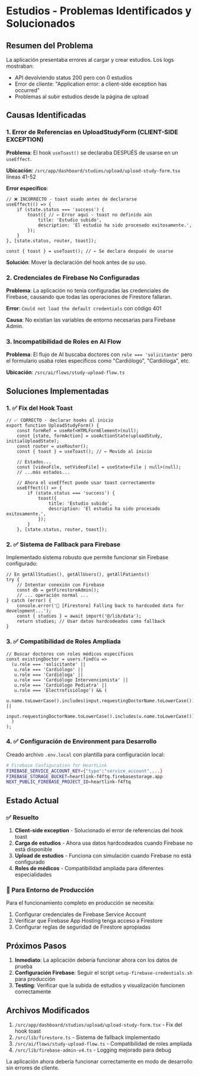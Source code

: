 # Estudios - Problemas Identificados y Solucionados

## Resumen del Problema

La aplicación presentaba errores al cargar y crear estudios. Los logs mostraban:
- API devolviendo status 200 pero con 0 estudios
- Error de cliente: "Application error: a client-side exception has occurred"
- Problemas al subir estudios desde la página de upload

## Causas Identificadas

### 1. Error de Referencias en UploadStudyForm (CLIENT-SIDE EXCEPTION)
**Problema**: El hook `useToast()` se declaraba DESPUÉS de usarse en un `useEffect`.

**Ubicación**: `/src/app/dashboard/studies/upload/upload-study-form.tsx` líneas 41-52

**Error específico**:
```tsx
// ❌ INCORRECTO - toast usado antes de declararse
useEffect(() => {
    if (state.status === 'success') {
        toast({ // ← Error aquí - toast no definido aún
            title: 'Estudio subido',
            description: 'El estudio ha sido procesado exitosamente.',
        });
    }
}, [state.status, router, toast]);

const { toast } = useToast(); // ← Se declara después de usarse
```

**Solución**: Mover la declaración del hook antes de su uso.

### 2. Credenciales de Firebase No Configuradas
**Problema**: La aplicación no tenía configuradas las credenciales de Firebase, causando que todas las operaciones de Firestore fallaran.

**Error**: `Could not load the default credentials` con código 401

**Causa**: No existían las variables de entorno necesarias para Firebase Admin.

### 3. Incompatibilidad de Roles en AI Flow
**Problema**: El flujo de AI buscaba doctores con `role === 'solicitante'` pero el formulario usaba roles específicos como "Cardiólogo", "Cardióloga", etc.

**Ubicación**: `/src/ai/flows/study-upload-flow.ts`

## Soluciones Implementadas

### 1. ✅ Fix del Hook Toast
```tsx
// ✅ CORRECTO - declarar hooks al inicio
export function UploadStudyForm() {
    const formRef = useRef<HTMLFormElement>(null);
    const [state, formAction] = useActionState(uploadStudy, initialUploadState);
    const router = useRouter();
    const { toast } = useToast(); // ← Movido al inicio
    
    // Estados...
    const [videoFile, setVideoFile] = useState<File | null>(null);
    // ...más estados...

    // Ahora el useEffect puede usar toast correctamente
    useEffect(() => {
        if (state.status === 'success') {
            toast({
                title: 'Estudio subido',
                description: 'El estudio ha sido procesado exitosamente.',
            });
        }
    }, [state.status, router, toast]);
```

### 2. ✅ Sistema de Fallback para Firebase
Implementado sistema robusto que permite funcionar sin Firebase configurado:

```tsx
// En getAllStudies(), getAllUsers(), getAllPatients()
try {
    // Intentar conexión con Firebase
    const db = getFirestoreAdmin();
    // ... operación normal ...
} catch (error) {
    console.error('🔄 [Firestore] Falling back to hardcoded data for development...');
    const { studies } = await import('@/lib/data');
    return studies; // Usar datos hardcodeados como fallback
}
```

### 3. ✅ Compatibilidad de Roles Ampliada
```tsx
// Buscar doctores con roles médicos específicos
const existingDoctor = users.find(u => 
  (u.role === 'solicitante' || 
   u.role === 'Cardiólogo' || 
   u.role === 'Cardióloga' || 
   u.role === 'Cardiólogo Intervencionista' ||
   u.role === 'Cardiólogo Pediatra' ||
   u.role === 'Electrofisiólogo') && (
    u.name.toLowerCase().includes(input.requestingDoctorName.toLowerCase()) ||
    input.requestingDoctorName.toLowerCase().includes(u.name.toLowerCase())
  )
);
```

### 4. ✅ Configuración de Environment para Desarrollo
Creado archivo `.env.local` con plantilla para configuración local:

```bash
# Firebase Configuration for HeartLink
FIREBASE_SERVICE_ACCOUNT_KEY={"type":"service_account",...}
FIREBASE_STORAGE_BUCKET=heartlink-f4ftq.firebasestorage.app
NEXT_PUBLIC_FIREBASE_PROJECT_ID=heartlink-f4ftq
```

## Estado Actual

### ✅ Resuelto
1. **Client-side exception** - Solucionado el error de referencias del hook toast
2. **Carga de estudios** - Ahora usa datos hardcodeados cuando Firebase no está disponible
3. **Upload de estudios** - Funciona con simulación cuando Firebase no está configurado
4. **Roles de médicos** - Compatibilidad ampliada para diferentes especialidades

### 🔧 Para Entorno de Producción
Para el funcionamiento completo en producción se necesita:
1. Configurar credenciales de Firebase Service Account
2. Verificar que Firebase App Hosting tenga acceso a Firestore
3. Configurar reglas de seguridad de Firestore apropiadas

## Próximos Pasos

1. **Inmediato**: La aplicación debería funcionar ahora con los datos de prueba
2. **Configuración Firebase**: Seguir el script `setup-firebase-credentials.sh` para producción
3. **Testing**: Verificar que la subida de estudios y visualización funcionen correctamente

## Archivos Modificados

1. `/src/app/dashboard/studies/upload/upload-study-form.tsx` - Fix del hook toast
2. `/src/lib/firestore.ts` - Sistema de fallback implementado
3. `/src/ai/flows/study-upload-flow.ts` - Compatibilidad de roles ampliada
4. `/src/lib/firebase-admin-v4.ts` - Logging mejorado para debug

La aplicación ahora debería funcionar correctamente en modo de desarrollo sin errores de cliente.